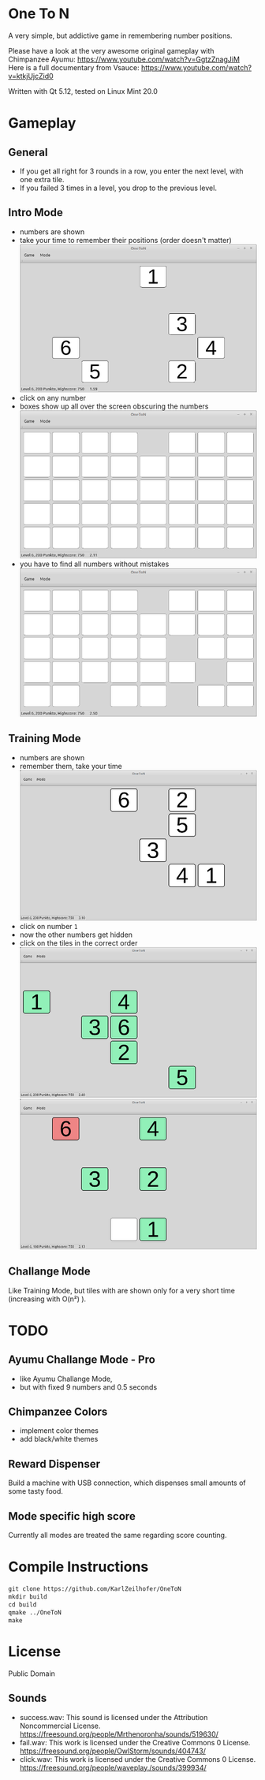 One To N
========

A very simple, but addictive game in remembering number positions. 

Please have a look at the very awesome original gameplay with Chimpanzee Ayumu: https://www.youtube.com/watch?v=GgtzZnagJiM
Here is a full documentary from Vsauce: https://www.youtube.com/watch?v=ktkjUjcZid0

Written with Qt 5.12, tested on Linux Mint 20.0

# Gameplay
## General
* If you get all right for 3 rounds in a row, you enter the next level, with one extra tile.
* If you failed 3 times in a level, you drop to the previous level.

## Intro Mode
* numbers are shown
* take your time to remember their positions (order doesn't matter)
![Preview for Level 10](screenshots/intro-preview.png)
* click on any number
* boxes show up all over the screen obscuring the numbers
![Preview for Level 10](screenshots/intro-covered.png)
* you have to find all numbers without mistakes
![Preview for Level 10](screenshots/intro-5-of-6.png)


## Training Mode
* numbers are shown
* remember them, take your time
![Preview for Level 10](screenshots/preview.png)
* click on number `1`
* now the other numbers get hidden
* click on the tiles in the correct order
![Preview for Level 10](screenshots/success.png)
![Failed, didn't remember number 7!](screenshots/failed.png)

## Challange Mode
Like Training Mode, but tiles with are shown only for a very short time (increasing with O(n²) ).


# TODO
## Ayumu Challange Mode - Pro
* like Ayumu Challange Mode,
* but with fixed 9 numbers and 0.5 seconds

## Chimpanzee Colors
* implement color themes
* add black/white themes

## Reward Dispenser
Build a machine with USB connection, which dispenses small amounts of some tasty food.

## Mode specific high score
Currently all modes are treated the same regarding score counting.


# Compile Instructions
```
git clone https://github.com/KarlZeilhofer/OneToN
mkdir build
cd build
qmake ../OneToN
make
```


# License
Public Domain

## Sounds
* success.wav: This sound is licensed under the Attribution Noncommercial License.  
  https://freesound.org/people/Mrthenoronha/sounds/519630/  
* fail.wav: This work is licensed under the Creative Commons 0 License.  
  https://freesound.org/people/OwlStorm/sounds/404743/  
* click.wav: This work is licensed under the Creative Commons 0 License.  
  https://freesound.org/people/waveplay./sounds/399934/



